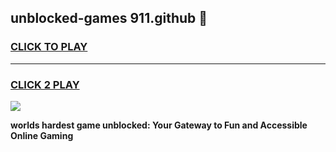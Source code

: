 
## unblocked-games 911.github 👋
<h3>
<a href="https://premium.freeplayer.one?title=unblocked-games_911.github&ref=12F">CLICK TO PLAY</a></h3>
<hr>

<h3>
<a href="https://premium.freeplayer.one?title=unblocked-games_911.github&ref=12F">CLICK 2 PLAY</a>
  
</h3>

<a href="https://premium.freeplayer.one?title=unblocked-games_911.github&ref=12F/"><img src="https://clearcache.store/games.png"></a>


**worlds hardest game unblocked: Your Gateway to Fun and Accessible Online Gaming**
